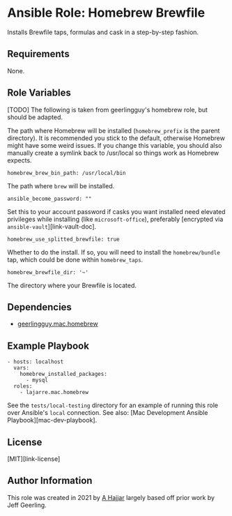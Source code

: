 # Ansible Role: Homebrew Brewfile

Installs Brewfile taps, formulas and cask in a step-by-step fashion.

## Requirements

None.

## Role Variables

[TODO] The following is taken from geerlingguy's homebrew role, but should be adapted.

The path where Homebrew will be installed (`homebrew_prefix` is the parent directory). It is recommended you stick to the default, otherwise Homebrew might have some weird issues. If you change this variable, you should also manually create a symlink back to /usr/local so things work as Homebrew expects.

    homebrew_brew_bin_path: /usr/local/bin

The path where `brew` will be installed.

    ansible_become_password: ""

Set this to your account password if casks you want installed need elevated privileges while installing (like `microsoft-office`), preferably [encrypted via `ansible-vault`][link-vault-doc].

    homebrew_use_splitted_brewfile: true

Whether to do the install. If so, you will need to install the `homebrew/bundle` tap, which could be done within `homebrew_taps`.

    homebrew_brewfile_dir: '~'

The directory where your Brewfile is located.

## Dependencies

  - [geerlingguy.mac.homebrew](https://galaxy.ansible.com/geerlingguy/mac/)

## Example Playbook

    - hosts: localhost
      vars:
        homebrew_installed_packages:
          - mysql
      roles:
        - lajarre.mac.homebrew

See the `tests/local-testing` directory for an example of running this role over
Ansible's `local` connection. See also:
[Mac Development Ansible Playbook][mac-dev-playbook].

## License

[MIT][link-license]

## Author Information

This role was created in 2021 by [A Hajjar](https://github.com/lajarre) largely based off prior work
by Jeff Geerling.
